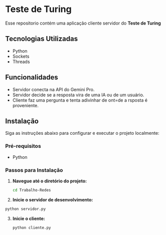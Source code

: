 # Teste de Turing

Esse repositorio contém uma aplicação cliente servidor do **Teste de Turing**

## Tecnologias Utilizadas

- Python
- Sockets
- Threads

## Funcionalidades

- Servidor conecta na API do Gemini Pro.
- Servidor decide se a resposta vira de uma IA ou de um usuário.
- Cliente faz uma pergunta e tenta adivinhar de ont=de a rsposta é proveniente.

## Instalação

Siga as instruções abaixo para configurar e executar o projeto localmente:

### Pré-requisitos

- Python

### Passos para Instalação

1. **Navegue até o diretório do projeto:**

   ```bash
   cd Trabalho-Redes
   ```

2.  **Inicie o servidor de desenvolvimento:**

   ```bash
   python servidor.py
   ```

3. **Inicie o cliente:**

   ```
   python cliente.py
   ```
